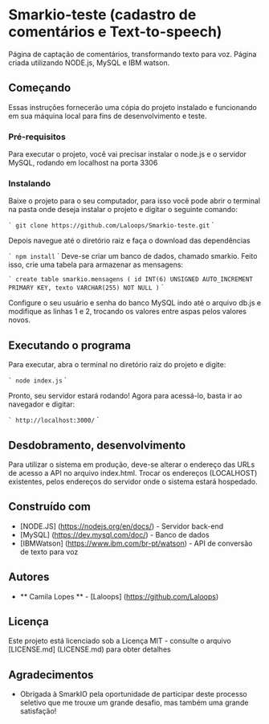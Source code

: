 # Smarkio-teste (cadastro de comentários e Text-to-speech)

Página de captação de comentários, transformando texto para voz. 
Página criada utilizando NODE.js, MySQL e IBM watson.

## Começando

Essas instruções fornecerão uma cópia do projeto instalado e funcionando em sua máquina local para fins de desenvolvimento e teste.

### Pré-requisitos

Para executar o projeto, você vai precisar instalar o node.js e o servidor MySQL, rodando em localhost na porta 3306

### Instalando

Baixe o projeto para o seu computador, para isso você pode abrir o terminal na pasta onde deseja instalar o projeto e digitar o seguinte comando:

`` `
git clone https://github.com/Laloops/Smarkio-teste.git
`` `

Depois navegue até o diretório raiz e faça o download das dependências

`` `
npm install
`` `
Deve-se criar um banco de dados, chamado smarkio.
Feito isso, crie uma tabela para armazenar as mensagens:

`` `
create table smarkio.mensagens (
id INT(6) UNSIGNED AUTO_INCREMENT PRIMARY KEY,
texto VARCHAR(255) NOT NULL
)
`` `

Configure o seu usuário e senha do banco MySQL indo até o arquivo db.js e modifique as linhas 1 e 2, trocando os valores entre aspas pelos valores novos.

## Executando o programa

Para executar, abra o terminal no diretório raiz do projeto e digite:

`` `
node index.js
`` `

Pronto, seu servidor estará rodando!
Agora para acessá-lo, basta ir ao navegador e digitar:

`` `
http://localhost:3000/
`` `

## Desdobramento, desenvolvimento

Para utilizar o sistema em produção, deve-se alterar o endereço das URLs de acesso a API no arquivo index.html. 
Trocar os endereços (LOCALHOST) existentes, pelos endereços do servidor onde o sistema estará hospedado.

## Construído com

* [NODE.JS] (https://nodejs.org/en/docs/) - Servidor back-end
* [MySQL] (https://dev.mysql.com/doc/) - Banco de dados
* [IBMWatson] (https://www.ibm.com/br-pt/watson) - API de conversão de texto para voz



## Autores

* ** Camila Lopes ** - [Laloops] (https://github.com/Laloops)

## Licença

Este projeto está licenciado sob a Licença MIT - consulte o arquivo [LICENSE.md] (LICENSE.md) para obter detalhes

## Agradecimentos

* Obrigada à SmarkIO pela oportunidade de participar deste processo seletivo que me trouxe um grande desafio, mas também uma grande satisfação!

